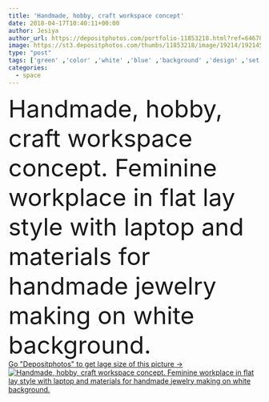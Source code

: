 ```yaml
---
title: 'Handmade, hobby, craft workspace concept'
date: 2018-04-17T10:40:11+00:00
author: Jesiya
author_url: https://depositphotos.com/portfolio-11853218.html?ref=64678756
image: https://st3.depositphotos.com/thumbs/11853218/image/19214/192145564/api_thumb_450.jpg?forcejpeg=true
type: "post"
tags: ['green' ,'color' ,'white' ,'blue' ,'background' ,'design' ,'set' ,'crystal' ,'gemstone' ,'stone' ,'decoration' ,'metal' ,'art' ,'bead' ,'hobby' ,'coconut' ,'cord' ,'pink' ,'purple' ,'laptop' ,'mix' ,'thread' ,'rose' ,'handmade' ,'pliers' ,'needlework' ,'crafts' ,'handcraft' ,'components' ,'Velvet' ,'shovel' ,'amethyst' ,'beading' ,'fuchsia' ,'findings' ,'top view' ,'fine art' ,'space for text' ,'glass beads' ,'flat lay' ,'jewelry making' ,'jewelry tools' ,'Crystal beads' ,'seedbead' ,'chain nose' ]
categories: 
  - space
---
```

<div aling="center">
            <font size="60"> Handmade, hobby, craft workspace concept. Feminine workplace in flat lay style with laptop and materials for handmade jewelry making on white background.</font>   
</div>
<div>
    <a href='https://st3.depositphotos.com/thumbs/11853218/image/19214/192145564/api_thumb_450.jpg?forcejpeg=true?ref=64678756' target=_blank > Go "Depositphotos" to get lage size of this picture ->
        <img href='https://st3.depositphotos.com/thumbs/11853218/image/19214/192145564/api_thumb_450.jpg?forcejpeg=true?ref=64678756' src='https://st3.depositphotos.com/11853218/19214/i/950/depositphotos_192145564-stock-photo-handmade-hobby-craft-workspace-concept.jpg?forcejpeg=true' alt='Handmade, hobby, craft workspace concept. Feminine workplace in flat lay style with laptop and materials for handmade jewelry making on white background.' >
    </a>
</div>
